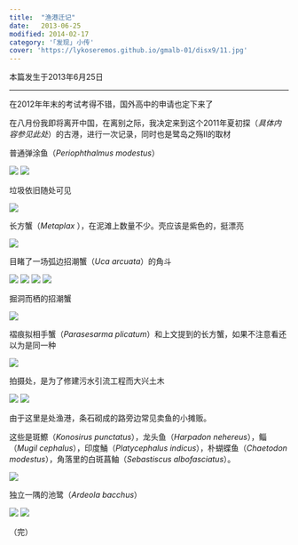 ```yaml
---
title:  "渔港迁记"
date:   2013-06-25
modified: 2014-02-17
category: '｢发现｣ 小传'
cover: 'https://lykoseremos.github.io/gmalb-01/disx9/11.jpg'
---
```


本篇发生于2013年6月25日

---

在2012年年末的考试考得不错，国外高中的申请也定下来了

在八月份我即将离开中国，在离别之际，我决定来到这个2011年夏初探（<i>具体内容参见此处</i>）的古港，进行一次记录，同时也是鹭岛之殇Ⅱ的取材

普通弹涂鱼（<i>Periophthalmus modestus</i>）

<img class='disc' src='https://lykoseremos.github.io/gmalb-01/disx9/1.jpg'>

<img class='disc' src='https://lykoseremos.github.io/gmalb-01/disx9/2.jpg'>

垃圾依旧随处可见

<img class='disc' src='https://lykoseremos.github.io/gmalb-01/disx9/3.jpg'>

长方蟹（<i>Metaplax </i>），在泥滩上数量不少。壳应该是紫色的，挺漂亮

<img class='disc' src='https://lykoseremos.github.io/gmalb-01/disx9/4.jpg'>

目睹了一场弧边招潮蟹（<i>Uca arcuata</i>）的角斗

<img class='disc' src='https://lykoseremos.github.io/gmalb-01/disx9/5.jpg'>

<img class='disc' src='https://lykoseremos.github.io/gmalb-01/disx9/6.jpg'>

<img class='disc' src='https://lykoseremos.github.io/gmalb-01/disx9/7.jpg'>

<img class='disc' src='https://lykoseremos.github.io/gmalb-01/disx9/8.jpg'>

掘洞而栖的招潮蟹

<img class='disc' src='https://lykoseremos.github.io/gmalb-01/disx9/9.jpg'>

褶痕拟相手蟹（<i>Parasesarma plicatum</i>）和上文提到的长方蟹，如果不注意看还以为是同一种

<img class='disc' src='https://lykoseremos.github.io/gmalb-01/disx9/10.jpg'>

拍摄处，是为了修建污水引流工程而大兴土木

<img class='disc' src='https://lykoseremos.github.io/gmalb-01/disx9/11.jpg'>

<img class='disc' src='https://lykoseremos.github.io/gmalb-01/disx9/12.jpg'>

由于这里是处渔港，条石砌成的路旁边常见卖鱼的小摊贩。

这些是斑鰶（<i>Konosirus punctatus</i>），龙头鱼（<i>Harpadon nehereus</i>），鲻（<i>Mugil cephalus</i>），印度鯒（<i>Platycephalus indicus</i>），朴蝴蝶鱼（<i>Chaetodon modestus</i>），角落里的白斑菖鲉（<i>Sebastiscus albofasciatus</i>）。

<img class='disc' src='https://lykoseremos.github.io/gmalb-01/disx9/13.jpg'>

独立一隅的池鹭（<i>Ardeola bacchus</i>）

<img class='disc' src='https://lykoseremos.github.io/gmalb-01/disx9/14.jpg'>

<img class='disc' src='https://lykoseremos.github.io/gmalb-01/disx9/15.jpg'>

（完）
